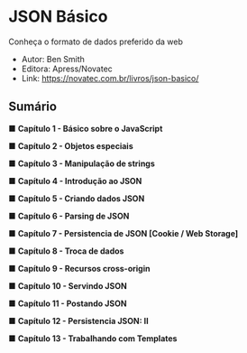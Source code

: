 # JSON Básico
Conheça o formato de dados preferido da web


- Autor: Ben Smith
- Editora: Apress/Novatec
- Link: https://novatec.com.br/livros/json-basico/


## Sumário


■ **Capítulo 1 - Básico sobre o JavaScript**

■ **Capítulo 2 - Objetos especiais**

■ **Capítulo 3 - Manipulação de strings**

■ **Capítulo 4 - Introdução ao JSON**

■ **Capítulo 5 - Criando dados JSON**

■ **Capítulo 6 - Parsing de JSON**

■ **Capítulo 7 - Persistencia de JSON [Cookie / Web Storage]**

■ **Capítulo 8 - Troca de dados**

■ **Capítulo 9 - Recursos cross-origin**

■ **Capítulo 10 - Servindo JSON**

■ **Capítulo 11 - Postando JSON**

■ **Capítulo 12 - Persistencia JSON: II**

■ **Capítulo 13 - Trabalhando com Templates**
